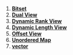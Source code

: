 1. **[Bitset](Bitset)**
2. **[Dual View](Kokkos%3A%3ADualView)**
3. **[Dynamic Rank View](Kokkos%3A%3ADynRankView)**
4. **[Dynamic Length View](Kokkos%3A%3ADynamicView)**
5. **[Offset View](Offset-View)**
6. **[Unordered Map](Unordered-Map)**
7. **[vector](Kokkos%3A%3Avector)**
